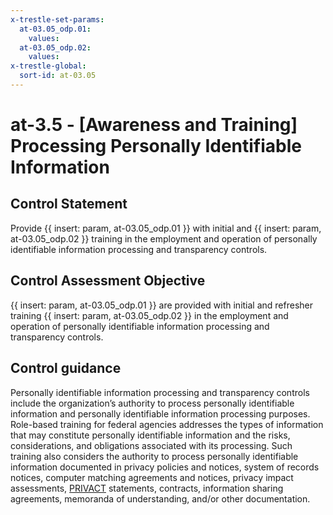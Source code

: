 ```yaml
---
x-trestle-set-params:
  at-03.05_odp.01:
    values:
  at-03.05_odp.02:
    values:
x-trestle-global:
  sort-id: at-03.05
---
```


# at-3.5 - \[Awareness and Training\] Processing Personally Identifiable Information

## Control Statement

Provide {{ insert: param, at-03.05_odp.01 }} with initial and {{ insert: param, at-03.05_odp.02 }} training in the employment and operation of personally identifiable information processing and transparency controls.

## Control Assessment Objective

 {{ insert: param, at-03.05_odp.01 }} are provided with initial and refresher training {{ insert: param, at-03.05_odp.02 }} in the employment and operation of personally identifiable information processing and transparency controls.

## Control guidance

Personally identifiable information processing and transparency controls include the organization’s authority to process personally identifiable information and personally identifiable information processing purposes. Role-based training for federal agencies addresses the types of information that may constitute personally identifiable information and the risks, considerations, and obligations associated with its processing. Such training also considers the authority to process personally identifiable information documented in privacy policies and notices, system of records notices, computer matching agreements and notices, privacy impact assessments, [PRIVACT](#18e71fec-c6fd-475a-925a-5d8495cf8455) statements, contracts, information sharing agreements, memoranda of understanding, and/or other documentation.
